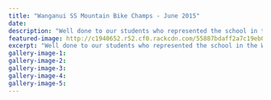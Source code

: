 ```yaml
---
title: "Wanganui SS Mountain Bike Champs - June 2015"
date: 
description: "Well done to our students who represented the school in the Wanganui Secondary School Mountain Bike Champs on Friday 12 June at Harakeke Forest in Wanganui..."
featured-image: http://c1940652.r52.cf0.rackcdn.com/55887bdaff2a7c19eb000122/NISS-MTB-Champs-AK-12.6.15-10.jpg
excerpt: "Well done to our students who represented the school in the Wanganui Secondary School Mountain Bike Champs on Friday 12 June at Harakeke Forest in Wanganui..."
gallery-image-1: 
gallery-image-2: 
gallery-image-3: 
gallery-image-4: 
gallery-image-5: 
---
```

